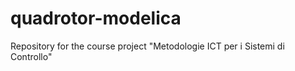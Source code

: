 quadrotor-modelica
==================

Repository for the course project "Metodologie ICT per i Sistemi di Controllo"
